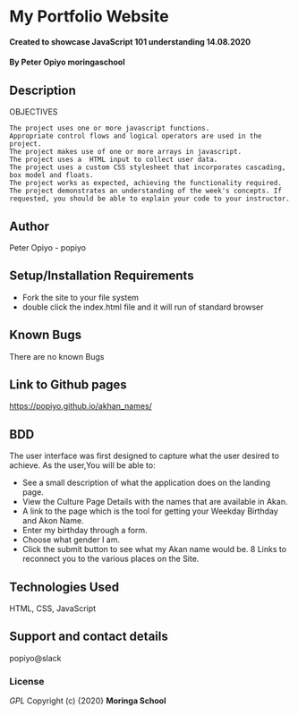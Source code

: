 # My Portfolio Website
#### Created to showcase JavaScript 101 understanding 14.08.2020
#### By Peter Opiyo  moringaschool
## Description
OBJECTIVES


    The project uses one or more javascript functions.
    Appropriate control flows and logical operators are used in the project.
    The project makes use of one or more arrays in javascript.
    The project uses a  HTML input to collect user data.
    The project uses a custom CSS stylesheet that incorporates cascading, box model and floats.
    The project works as expected, achieving the functionality required.
    The project demonstrates an understanding of the week's concepts. If requested, you should be able to explain your code to your instructor.

## Author
Peter Opiyo - popiyo


## Setup/Installation Requirements
* Fork the site to your file system
* double click the index.html file and it will run of standard browser

## Known Bugs
There are no known Bugs

## Link to Github pages
https://popiyo.github.io/akhan_names/

## BDD
The user interface was first designed to capture what the user desired to achieve.
As the user,You will be able to:

* See a  small description of what the application does on the landing page.
* View the Culture Page Details with the names that are available in Akan.
* A link to the page which is the tool for getting your Weekday Birthday and Akon Name.
* Enter my birthday through a form.
* Choose what gender I am.
* Click the submit button to see what my Akan name would be.
8 Links to reconnect you to the various places on the Site.



## Technologies Used
HTML, CSS, JavaScript

## Support and contact details
popiyo@slack
### License
*GPL*
Copyright (c) {2020} **Moringa School**
